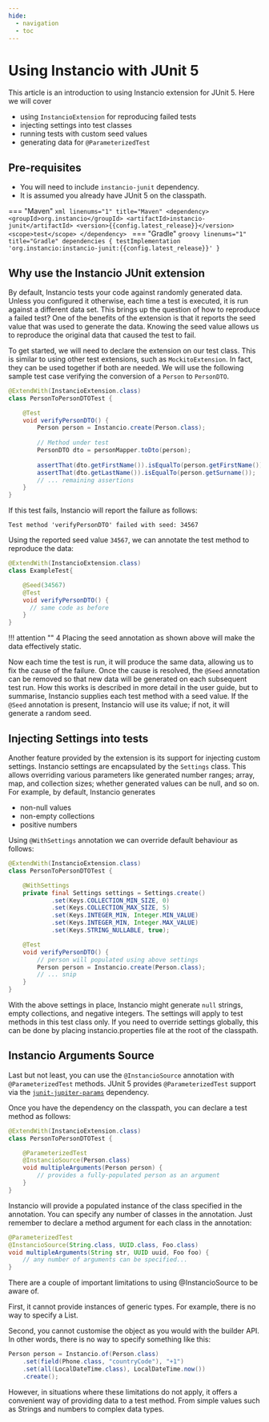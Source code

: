 ```yaml
---
hide:
  - navigation
  - toc
---
```


# Using Instancio with JUnit 5

This article is an introduction to using Instancio extension for JUnit 5. Here we will cover

- using `InstancioExtension` for reproducing failed tests
- injecting settings into test classes
- running tests with custom seed values
- generating data for `@ParameterizedTest`

## Pre-requisites

- You will need to include `instancio-junit` dependency.
- It is assumed you already have JUnit 5 on the classpath.

=== "Maven"
    ```xml linenums="1" title="Maven"
    <dependency>
        <groupId>org.instancio</groupId>
        <artifactId>instancio-junit</artifactId>
        <version>{{config.latest_release}}</version>
        <scope>test</scope>
    </dependency>
    ```
=== "Gradle"
    ```groovy linenums="1" title="Gradle"
    dependencies {
        testImplementation 'org.instancio:instancio-junit:{{config.latest_release}}'
    }
    ```

## Why use the Instancio JUnit extension

By default, Instancio tests your code against randomly generated data. Unless you configured it otherwise, each time a test is executed, it is run against a different data set. This brings up the question of how to reproduce a failed test? One of the benefits of the extension is that it reports the seed value that was used to generate the data. Knowing the seed value allows us to reproduce the original data that caused the test to fail.

To get started, we will need to declare the extension on our test class. This is similar to using other test extensions, such as `MockitoExtension`. In fact, they can be used together if both are needed. We will use the following sample test case verifying the conversion of a `Person` to `PersonDTO`.



``` java linenums="1" title="Sample test class"
@ExtendWith(InstancioExtension.class)
class PersonToPersonDTOTest {

    @Test
    void verifyPersonDTO() {
        Person person = Instancio.create(Person.class);
      
        // Method under test
        PersonDTO dto = personMapper.toDto(person);
      
        assertThat(dto.getFirstName()).isEqualTo(person.getFirstName());
        assertThat(dto.getLastName()).isEqualTo(person.getSurname());
        // ... remaining assertions
    }
}
```


If this test fails, Instancio will report the failure as follows:

```
Test method 'verifyPersonDTO' failed with seed: 34567
```

Using the reported seed value `34567`, we can annotate the test method to reproduce the data:


``` java linenums="1" title="Reproducing the data" hl_lines="4"
@ExtendWith(InstancioExtension.class)
class ExampleTest{

    @Seed(34567)
    @Test
    void verifyPersonDTO() {
      // same code as before
    }
}
```
!!! attention ""
    <lnum>4</lnum> Placing the seed annotation as shown above will make the data effectively static.<br/>


Now each time the test is run, it will produce the same data, allowing us to fix the cause of the failure. Once the cause is resolved, the `@Seed` annotation can be removed so that new data will be generated on each subsequent test run. How this works is described in more detail in the user guide, but to summarise, Instancio supplies each test method with a seed value. If the `@Seed` annotation is present, Instancio will use its value; if not, it will generate a random seed.


## Injecting Settings into tests

Another feature provided by the extension is its support for injecting custom settings. Instancio settings are encapsulated by the `Settings` class. This allows overriding various parameters like generated number ranges; array, map, and collection sizes; whether generated values can be null, and so on. For example, by default, Instancio generates

- non-null values
- non-empty collections
- positive numbers

Using `@WithSettings` annotation we can override default behaviour as follows:


``` java linenums="1" title="Injecting settings" hl_lines="4"
@ExtendWith(InstancioExtension.class)
class PersonToPersonDTOTest {

    @WithSettings
    private final Settings settings = Settings.create()
            .set(Keys.COLLECTION_MIN_SIZE, 0)
            .set(Keys.COLLECTION_MAX_SIZE, 5)
            .set(Keys.INTEGER_MIN, Integer.MIN_VALUE)
            .set(Keys.INTEGER_MIN, Integer.MAX_VALUE)
            .set(Keys.STRING_NULLABLE, true);

    @Test
    void verifyPersonDTO() {
        // person will populated using above settings
        Person person = Instancio.create(Person.class);
        // ... snip
    }
}
```

With the above settings in place, Instancio might generate `null` strings, empty collections, and negative integers. The settings will apply to test methods in this test class only. If you need to override settings globally, this can be done by placing instancio.properties file at the root of the classpath.


## Instancio Arguments Source

Last but not least, you can use the `@InstancioSource` annotation with `@ParameterizedTest` methods. JUnit 5 provides `@ParameterizedTest` support via the [`junit-jupiter-params`](https://mvnrepository.com/artifact/org.junit.jupiter/junit-jupiter-params/latest) dependency.


Once you have the dependency on the classpath, you can declare a test method as follows:

``` java linenums="1" title="Injecting settings" hl_lines="4-5"
@ExtendWith(InstancioExtension.class)
class PersonToPersonDTOTest {

    @ParameterizedTest
    @InstancioSource(Person.class)
    void multipleArguments(Person person) {
        // provides a fully-populated person as an argument
    }
}
```

Instancio will provide a populated instance of the class specified in the annotation. You can specify any number of classes in the annotation. Just remember to declare a method argument for each class in the annotation:


``` java linenums="1" title="Injecting settings"
@ParameterizedTest
@InstancioSource(String.class, UUID.class, Foo.class)
void multipleArguments(String str, UUID uuid, Foo foo) {
    // any number of arguments can be specified...
}
```

There are a couple of important limitations to using @InstancioSource to be aware of.

First, it cannot provide instances of generic types. For example, there is no way to specify a List<Person>.

Second, you cannot customise the object as you would with the builder API. In other words, there is no way to specify something like this:

``` java linenums="1" title="Injecting settings"
Person person = Instancio.of(Person.class)
    .set(field(Phone.class, "countryCode"), "+1")
    .set(all(LocalDateTime.class), LocalDateTime.now())
    .create();
```

However, in situations where these limitations do not apply, it offers a convenient way of providing data to a test method. From simple values such as Strings and numbers to complex data types.